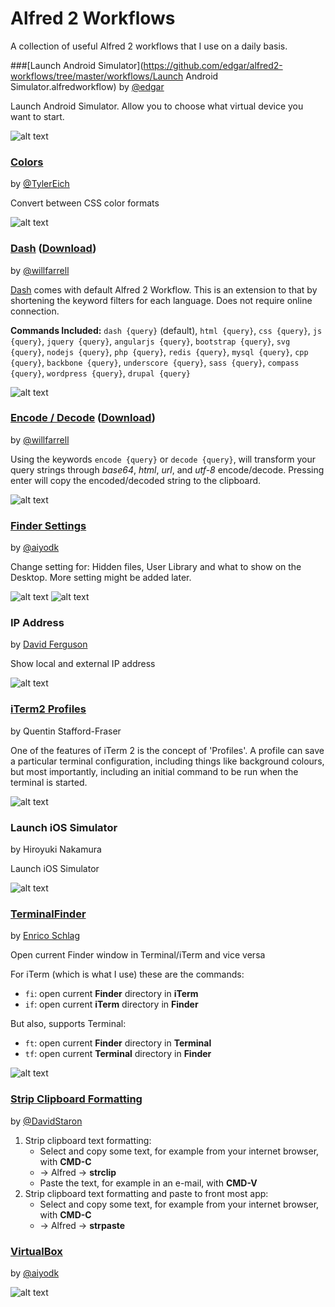 Alfred 2 Workflows
==================

A collection of useful Alfred 2 workflows that I use on a daily basis.

###[Launch Android Simulator](https://github.com/edgar/alfred2-workflows/tree/master/workflows/Launch Android Simulator.alfredworkflow)
by [@edgar](http://github.com/edgar)

Launch Android Simulator. Allow you to choose what virtual device you want to start.

![alt text][android]

### [Colors](https://github.com/TylerEich/Alfred-Extras)
by [@TylerEich](http://github.com/TylerEich)

Convert between CSS color formats

![alt text][colors]

### [Dash](https://github.com/willfarrell/alfred-dash-workflow) ([Download](https://raw.github.com/willfarrell/alfred-dash-workflow/master/Dash.alfredworkflow))
by [@willfarrell](https://github.com/willfarrell)

[Dash](http://kapeli.com/) comes with default Alfred 2 Workflow. This is an extension to that by shortening the keyword filters for each language. Does not require online connection.

**Commands Included:** `dash {query}` (default), `html {query}`, `css {query}`, `js {query}`, `jquery {query}`, `angularjs {query}`, `bootstrap {query}`, `svg {query}`, `nodejs {query}`, `php {query}`, `redis {query}`, `mysql {query}`, `cpp {query}`, `backbone {query}`, `underscore {query}`, `sass {query}`, `compass {query}`, `wordpress {query}`, `drupal {query}`

![alt text][dash]

### [Encode / Decode](https://github.com/willfarrell/alfred-encode-decode-workflow) ([Download](https://raw.github.com/willfarrell/alfred-encode-decode-workflow/master/encode-decode.alfredworkflow))
by [@willfarrell](https://github.com/willfarrell)

Using the keywords `encode {query}` or `decode {query}`, will transform your query strings through *base64*, *html*, *url*, and *utf-8* encode/decode. Pressing enter will copy the encoded/decoded string to the clipboard.

![alt text][encode]

### [Finder Settings](http://www.aiyo.dk/alfredapp/v2)
by [@aiyodk](https://github.com/aiyodk)

Change setting for: Hidden files, User Library and what to show on the Desktop.
More setting might be added later.

![alt text][finder]
![alt text][desktop]

### IP Address
by [David Ferguson](http://jdfwarrior.tumblr.com)

Show local and external IP address

![alt text][ip]

### [iTerm2 Profiles](http://qandr.org/quentin/software/alfred_itp)
by Quentin Stafford-Fraser

One of the features of iTerm 2 is the concept of 'Profiles'. A profile can save a particular terminal configuration, including things like background colours, but most importantly, including an initial command to be run when the terminal is started.

![alt text][iterm2profile]

### Launch iOS Simulator
by Hiroyuki Nakamura

Launch iOS Simulator

![alt text][ios]

### [TerminalFinder](https://github.com/LeEnno/alfred-terminalfinder)
by [Enrico Schlag](https://github.com/LeEnno)

Open current Finder window in Terminal/iTerm and vice versa

For iTerm (which is what I use) these are the commands:

- `fi`: open current **Finder** directory in **iTerm**
- `if`: open current **iTerm** directory in **Finder**

But also, supports Terminal:

- `ft`: open current **Finder** directory in **Terminal**
- `tf`: open current **Terminal** directory in **Finder**

![alt text][terminalfinder]

### [Strip Clipboard Formatting](https://github.com/DavidStaron/alfred-workflow-stripClipboardFormatting)
by [@DavidStaron](https://github.com/DavidStaron)

1. Strip clipboard text formatting:
   * Select and copy some text, for example from your internet browser, with **CMD-C**
   * -> Alfred -> **strclip**
   * Paste the text, for example in an e-mail, with **CMD-V**
2. Strip clipboard text formatting and paste to front most app:
   * Select and copy some text, for example from your internet browser, with **CMD-C**
   * -> Alfred -> **strpaste**

### [VirtualBox](www.aiyo.dk/alfredapp/v2)
by [@aiyodk](https://github.com/aiyodk)

![alt text][virtualbox]

[android]: https://raw.github.com/edgar/alfred2-workflows/master/screenshots/android.png  "Sample result"
[dash]: https://raw.github.com/willfarrell/alfred-dash-workflow/master/screenshots/dash.png  "Sample result"
[colors]: https://raw.github.com/edgar/alfred2-workflows/master/screenshots/colors.png  "Sample result"
[encode]: https://raw.github.com/willfarrell/alfred-encode-decode-workflow/master/screenshots/encode.png  "Sample result"
[virtualbox]: https://raw.github.com/edgar/alfred2-workflows/master/screenshots/virtualbox.png  "Sample result"
[iterm2profile]: https://raw.github.com/edgar/alfred2-workflows/master/screenshots/iterm2profile.png  "Sample result"
[terminalfinder]: https://raw.github.com/LeEnno/alfred-terminalfinder/master/screenshot_ft.png  "Sample result"
[ip]: https://raw.github.com/edgar/alfred2-workflows/master/screenshots/ip.png  "Sample result"
[finder]: https://github.com/aiyodk/Alfred-Extensions/raw/master/AlfredApp_2.x/Finder-Settings/Screenshot-Finder.png "Sample result"
[ios]: https://raw.github.com/edgar/alfred2-workflows/master/screenshots/ios.png  "Sample result"
[desktop]: https://github.com/aiyodk/Alfred-Extensions/raw/master/AlfredApp_2.x/Finder-Settings/Screenshot-Desktop.png "Sample result"